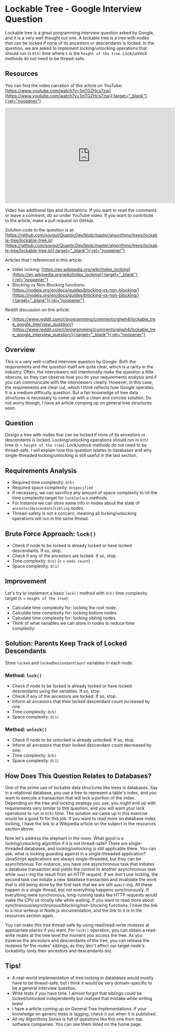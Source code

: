 # Lockable Tree - Google Interview Question
Lockable tree is a great programming interview question asked by Google, and it is a very well thought out one. A lockable tree is a tree with nodes that can be locked if none of its ancestors or descendants is locked. In the question, we are asked to implement locking/unlocking operations that should run in `O(h)` time where `h` is the `height of the tree`. Lock/unlock methods do not need to be thread-safe.

## Resources
You can find the video narration of this article on YouTube: [https://www.youtube.com/watch?v=1mTGZHcs7zw](https://www.youtube.com/watch?v=1mTGZHcs7zw){:target="_blank"}{:rel="noopener"}

<iframe width="560" height="315" src="https://www.youtube.com/embed/1mTGZHcs7zw" frameborder="0" allow="accelerometer; autoplay; encrypted-media; gyroscope; picture-in-picture" allowfullscreen></iframe>

Video has additional tips and illustrations. If you want to read the comments or leave a comment, do so under YouTube video. If you want to contribute to the article, make a pull request on GitHub.

Solution code to the question is at: [https://github.com/soygul/QuanticDev/blob/master/algorithms/trees/lockable-tree/lockable-tree.js](https://github.com/soygul/QuanticDev/blob/master/algorithms/trees/lockable-tree/lockable-tree.js){:target="_blank"}{:rel="noopener"}

Articles that I referenced in this article:
* Index locking: [https://en.wikipedia.org/wiki/Index_locking](https://en.wikipedia.org/wiki/Index_locking){:target="_blank"}{:rel="noopener"}
* Blocking vs Non-Blocking functions: [https://nodejs.org/en/docs/guides/blocking-vs-non-blocking/](https://nodejs.org/en/docs/guides/blocking-vs-non-blocking/){:target="_blank"}{:rel="noopener"}

Reddit discussion on this article:
* [https://www.reddit.com/r/programming/comments/gjiwh4/lockable_tree_google_interview_question/](https://www.reddit.com/r/programming/comments/gjiwh4/lockable_tree_google_interview_question/){:target="_blank"}{:rel="noopener"}

## Overview
This is a very well-crafted interview question by Google. Both the requirements and the question itself are quite clear, which is a rarity in the industry. Often, the interviewers will intentionally make the question a little obscure, so they can observe how you do your requirements analysis and if you can communicate with the interviewers clearly. However, in this case, the requirements are clear cut, which I think reflects how Google operates. It is a medium difficulty question. But a fair knowledge of tree data structures is necessary to come up with a clean and concise solution. Do not worry though, I have an article comping up on general tree structures soon.

## Question
Design a tree with nodes that can be locked if none of its ancestors or descendants is locked. Locking/unlocking operations should run in `O(h)` time (`h` = `height of the tree`). Lock/unlock methods do not need to be thread-safe. I will explain how this question relates to databases and why single-threaded locking/unlocking is still useful in the last section.

## Requirements Analysis
* Required time complexity: `O(h)`
* Required space complexity: `Unspecified`
* If necessary, we can sacrifice any amount of space complexity to hit the time complexity target for `lock`/`unlock` methods.
* For instance we can store some info in nodes about the state of `ancestor`/`descendant`/`sibling` nodes.
* Thread-safety is not a concern, meaning all locking/unlocking operations will run in the same thread.

## Brute Force Approach: `lock()`
* Check if node to be locked is already locked or have locked descendants. If so, stop.
* Check if any of the ancestors are locked. If so, stop.
* Time complexity: `O(n)` (`n` = `node count`)
* Space complexity: `O(1)`

## Improvement
Let's try to implement a basic `lock()` method with `O(h)` time complexity target (`h` = `height of the tree`):
* Calculate time complexity for: locking the root node.
* Calculate time complexity for: locking bottom nodes.
* Calculate time complexity for: locking sibling nodes.
* Think of what variables we can store in nodes to reduce time complexity.

## Solution: Parents Keep Track of Locked Descendants
Store `locked` and `lockedDescendantCount` variables in each node.

### Method: `lock()`
* Check if node to be locked is already locked or have locked descendants using the variables. If so, stop.
* Check if any of the ancestors are locked. If so, stop.
* Inform all ancestors that their locked descendant count increased by one.
* Time complexity: `O(h)`
* Space complexity: `O(1)`

### Method: `unlock()`
* Check if node to be unlocked is already unlocked. If so, stop.
* Inform all ancestors that their locked descendant count decreased by one.
* Time complexity: `O(h)`
* Space complexity: `O(1)`

## How Does This Question Relates to Databases?
One of the prime use of lockable data structures like trees is databases. Say in a relational database, you use a tree to represent a table's index, and you want to execute a transaction that will lock a portion of the index. Depending on the tree and locking strategy you use, you might end up with requirements very similar to this question, and you will want your lock operations to run in `O(h)` time. The solution we came up in this exercise would be a good fit for this job. If you want to read more on database index locking, I have the link to a Wikipedia article on the subject in the resources section above.

Now let's address the elephant in the room. What good is a locking/unlocking algorithm if it is not thread-safe? There are single-threaded databases, and locking/unlocking is still applicable there. You can ask, what is locking guarding against in a single-threaded application? JavaScript applications are always single-threaded, but they can be asynchronous. For instance, you have one asynchronous task that initiates a database transaction and yields the control to another asynchronous task while `await`-ing the result from an HTTP request. If we don't use locking, the second task can initiate a new database transaction and invalidate the work that is still being done by the first task that we are still `await`-ing. All these happen in a single thread, but not everything happens synchronously. If everything were synchronous, long-running tasks like HTTP requests would make the CPU sit mostly idle while waiting. If you want to read more about synchronous/asynchronous/blocking/non-blocking functions, I have the link to a nice writeup in Node.js documentation, and the link to it is in the resources section again.

You can make this tree thread-safe by using read/read-write mutexes at appropriate places if you want. For `lock()` operation, you can obtain a read-write mutex at the tree level the moment you access the tree. As you traverse the ancestors and descendants of the tree, you can release the mutexes for the nodes' siblings, as they don't affect our target node's lockability (only their ancestors and descendants do).

## Tips!
* A real-world implementation of tree locking in databases would mostly have to be thread-safe, but I think it would be very domain-specific to be a general interview question.
* Write tests if you have time. I almost forgot that siblings could be locked/unlocked independently but realized that mistake while writing tests!
* I have a article coming up on General Tree Implementations. If your knowledge on generic trees is lagging, check it out when it is published.
* All my Algorithms Series is full of questions like this one from top software companies. You can see them listed on the home page.

